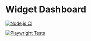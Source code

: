 # Widget Dashboard

[![Node.js CI](https://github.com/Shavrin/widget-dashboard/actions/workflows/node.js.yml/badge.svg)](https://github.com/Shavrin/widget-dashboard/actions/workflows/node.js.yml)

[![Playwright Tests](https://github.com/Shavrin/widget-dashboard/actions/workflows/playwright.yml/badge.svg)](https://github.com/Shavrin/widget-dashboard/actions/workflows/playwright.yml)
